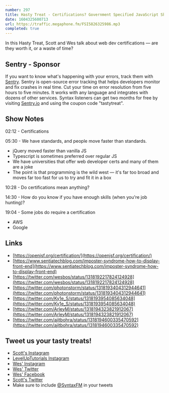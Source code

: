 ```yaml
---
number: 297
title: Hasty Treat - Certifications? Government Specified JavaScript Skills?
date: 1604325600713
url: https://traffic.megaphone.fm/FSI5826325986.mp3
completed: true
---
```


In this Hasty Treat, Scott and Wes talk about web dev certifications — are they worth it, or a waste of time?

## Sentry - Sponsor
If you want to know what's happening with your errors, track them with [Sentry](https://sentry.io/). Sentry is open-source error tracking that helps developers monitor and fix crashes in real time. Cut your time on error resolution from five hours to five minutes. It works with any language and integrates with dozens of other services. Syntax listeners can get two months for free by visiting [Sentry.io](https://sentry.io/) and using the coupon code "tastytreat".

## Show Notes

02:12 - Certifications

05:30 - We have standards, and people move faster than standards.
* jQuery moved faster than vanilla JS
* Typescript is sometimes preferred over regular JS
* We have universities that offer web developer certs and many of them are a joke
* The point is that programming is the wild west — it's far too broad and moves far too fast for us to try and fit it in a box

10:28 - Do certifications mean anything?

14:30 - How do you know if you have enough skills (when you're job hunting)?

19:04 - Some jobs do require a certification
* AWS
* Google

## Links
* [https://openjsf.org/certification/](https://openjsf.org/certification/)
* [https://www.sentiatechblog.com/imposter-syndrome-how-to-display-front-end](https://www.sentiatechblog.com/imposter-syndrome-how-to-display-front-end)
* [https://twitter.com/wesbos/status/1318192217824124928](https://twitter.com/wesbos/status/1318192217824124928)
* [https://twitter.com/photonstorm/status/1318193404312944641](https://twitter.com/photonstorm/status/1318193404312944641)
* [https://twitter.com/Ky1e_S/status/1318193954085634048](https://twitter.com/Ky1e_S/status/1318193954085634048)
* [https://twitter.com/ArleyM/status/1318194323821912067](https://twitter.com/ArleyM/status/1318194323821912067)
* [https://twitter.com/ajitbohra/status/1318194600335470592](https://twitter.com/ajitbohra/status/1318194600335470592)

## Tweet us your tasty treats!
* [Scott's Instagram](https://www.instagram.com/stolinski/)
* [LevelUpTutorials Instagram](https://www.instagram.com/LevelUpTutorials/)
* [Wes' Instagram](https://www.instagram.com/wesbos/)
* [Wes' Twitter](https://twitter.com/wesbos)
* [Wes' Facebook](https://www.facebook.com/wesbos.developer)
* [Scott's Twitter](https://twitter.com/stolinski)
* Make sure to include [@SyntaxFM](https://twitter.com/SyntaxFM) in your tweets